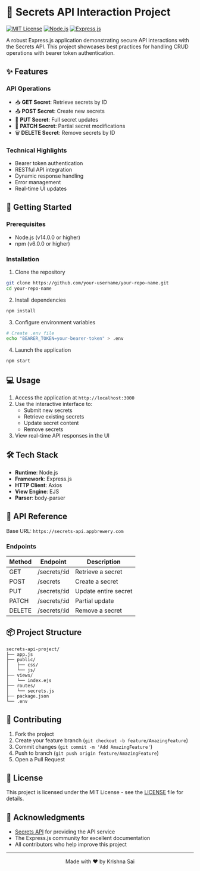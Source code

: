 # 🔐 Secrets API Interaction Project

[![MIT License](https://img.shields.io/badge/License-MIT-green.svg)](https://choosealicense.com/licenses/mit/)
[![Node.js](https://img.shields.io/badge/Node.js-43853D?style=flat&logo=node.js&logoColor=white)](https://nodejs.org/)
[![Express.js](https://img.shields.io/badge/Express.js-404D59?style=flat)](https://expressjs.com/)

A robust Express.js application demonstrating secure API interactions with the Secrets API. This project showcases best practices for handling CRUD operations with bearer token authentication.

## ✨ Features

### API Operations
- 📥 **GET Secret**: Retrieve secrets by ID
- 📤 **POST Secret**: Create new secrets
- 🔄 **PUT Secret**: Full secret updates
- 📝 **PATCH Secret**: Partial secret modifications
- 🗑️ **DELETE Secret**: Remove secrets by ID

### Technical Highlights
- Bearer token authentication
- RESTful API integration
- Dynamic response handling
- Error management
- Real-time UI updates

## 🚀 Getting Started

### Prerequisites
- Node.js (v14.0.0 or higher)
- npm (v6.0.0 or higher)

### Installation

1. Clone the repository
```bash
git clone https://github.com/your-username/your-repo-name.git
cd your-repo-name
```

2. Install dependencies
```bash
npm install
```

3. Configure environment variables
```bash
# Create .env file
echo "BEARER_TOKEN=your-bearer-token" > .env
```

4. Launch the application
```bash
npm start
```

## 💻 Usage

1. Access the application at `http://localhost:3000`
2. Use the interactive interface to:
   - Submit new secrets
   - Retrieve existing secrets
   - Update secret content
   - Remove secrets
3. View real-time API responses in the UI

## 🛠️ Tech Stack

- **Runtime**: Node.js
- **Framework**: Express.js
- **HTTP Client**: Axios
- **View Engine**: EJS
- **Parser**: body-parser

## 📡 API Reference

Base URL: `https://secrets-api.appbrewery.com`

### Endpoints

| Method | Endpoint | Description |
|--------|----------|-------------|
| GET    | /secrets/:id | Retrieve a secret |
| POST   | /secrets | Create a secret |
| PUT    | /secrets/:id | Update entire secret |
| PATCH  | /secrets/:id | Partial update |
| DELETE | /secrets/:id | Remove a secret |

## 📦 Project Structure

```
secrets-api-project/
├── app.js
├── public/
│   ├── css/
│   └── js/
├── views/
│   └── index.ejs
├── routes/
│   └── secrets.js
├── package.json
└── .env
```

## 🤝 Contributing

1. Fork the project
2. Create your feature branch (`git checkout -b feature/AmazingFeature`)
3. Commit changes (`git commit -m 'Add AmazingFeature'`)
4. Push to branch (`git push origin feature/AmazingFeature`)
5. Open a Pull Request

## 📄 License

This project is licensed under the MIT License - see the [LICENSE](LICENSE) file for details.

## 🙏 Acknowledgments

- [Secrets API](https://secrets-api.appbrewery.com) for providing the API service
- The Express.js community for excellent documentation
- All contributors who help improve this project

---

<div align="center">
Made with ❤️ by Krishna Sai
</div>
